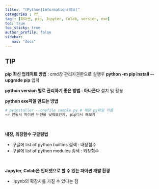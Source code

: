 ```yaml
---
title:  "[Python]Information(정보)"
categories : PY
tag : [파이썬, pip, Jupyter, Colab, version, exe]
toc: true
toc_sticky: true
author_profile: false
sidebar:
   nav: "docs"
---
```




## TIP

**pip 최신 업데이트 방법** : cmd창 관리자권한으로 실행후 **python -m pip install --upgrade pip** 입력

**python version 별로 관리하기 좋은 방법** : **아나콘다** 설치 및 활용

**python exe파일 만드는 방법**

```python
# pyinstaller --onefile sample.py # 해당 py파일 이름
=> 안될시 파이썬 버전을 낮춰보던지, pip다시 해보기
```

<br>

**내장, 외장함수 구글링법**

* 구글에 list of python builtins 검색 : 내장함수
* 구글에 list of python modules 검색 : 외장함수

<br>

**Jupyter, Colab은 인터넷으로 할 수 있는 파이썬 개발 환경**

* .ipynb의 확장자를 가질 수 있다는 점
